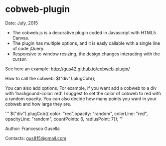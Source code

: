 # cobweb-plugin

Date: July, 2015

- The cobweb.js is a decorative plugin coded in Javascript with HTML5 Canvas. 
- The plugin has multiple options, and it is easly callable with a single line of code jQuery.
- Responsive to window resizing, the design changes interacting with the cursor.

See here an example: http://gus42.github.io/cobweb-plugin/

How to call the cobweb:
$("div").plugCob();

You can also add options.
For example, if you want add a cobweb to a div with 'backgound-color: red' I suggest to set the color of cobweb to red with a random opacity. You can also decide how many points you want in your cobweb and how large they are.

'''
$("div").plugCob({ color: "red",opacity: "random", colorLine: "red", opacityLine: "random", countPoints: 6, radiusPoint: 7});
'''

Author: Francesco Gusella

Contacts: gus815@gmail.com
